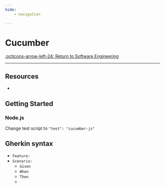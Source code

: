 ```yaml
---
hide:
    - navigation

---
```


# Cucumber

[:octicons-arrow-left-24: Return to Software Engineering](/Bodies-of-Knowledge/Software-Engineering/)

---

## Resources

-

## Getting Started

### Node.js

Change test script to `"test": "cucumber-js"`

## Gherkin syntax

- `Feature:`
- `Scenario:`
    - `Given`
    - `When`
    - `Then`
    - 